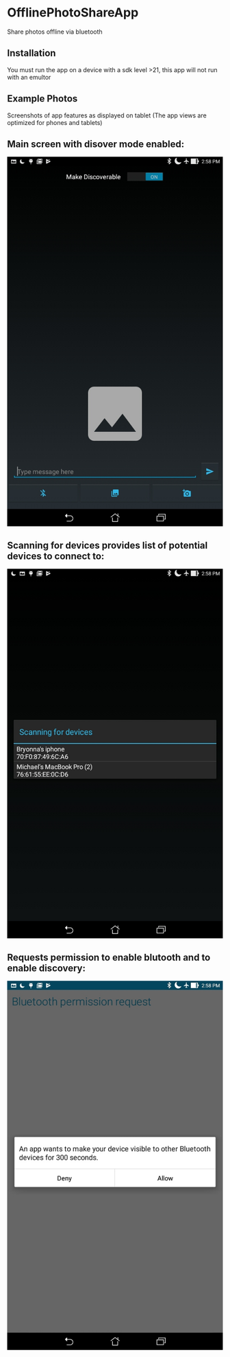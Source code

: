 # OfflinePhotoShareApp
Share photos offline via bluetooth

## Installation
You must run the app on a device with a sdk level >21, this app will not run with an emultor

## Example Photos
Screenshots of app features as displayed on tablet (The app views are optimized for phones and tablets)

## Main screen with disover mode enabled:
![make_discoverable](https://github.com/BANEdesign/OfflinePhotoShareApp/blob/master/app/src/main/res/photo-examples/main_screen_discoverable.jpg)

## Scanning for devices provides list of potential devices to connect to:
![scan_for_devices](https://github.com/BANEdesign/OfflinePhotoShareApp/blob/master/app/src/main/res/photo-examples/scanning_for_devices.jpg)

## Requests permission to enable blutooth and to enable discovery:
![permissions_check](https://github.com/BANEdesign/OfflinePhotoShareApp/blob/master/app/src/main/res/photo-examples/permissions_check.jpg)





